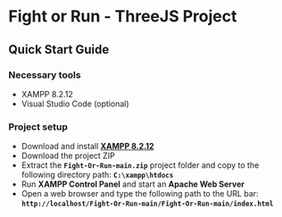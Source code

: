 # Fight or Run - ThreeJS Project

## Quick Start Guide

### Necessary tools

- XAMPP 8.2.12
- Visual Studio Code (optional)

### Project setup

- Download and install **[XAMPP 8.2.12](https://www.apachefriends.org/index.html)**
- Download the project ZIP
- Extract the **```Fight-Or-Run-main.zip```** project folder and copy to the following directory path: **```C:\xampp\htdocs```**
- Run **XAMPP Control Panel** and start an **Apache Web Server**
- Open a web browser and type the following path to the URL bar: **```http://localhost/Fight-Or-Run-main/Fight-Or-Run-main/index.html```**
